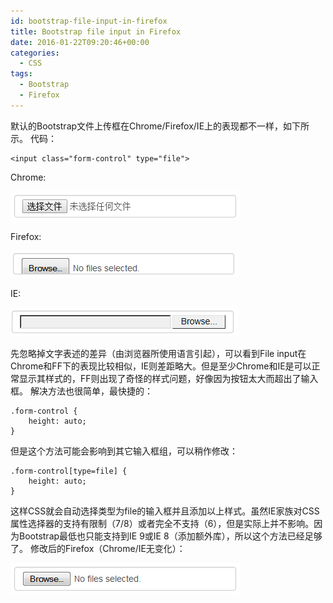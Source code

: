 ```yaml
---
id: bootstrap-file-input-in-firefox
title: Bootstrap file input in Firefox
date: 2016-01-22T09:20:46+00:00
categories:
  - CSS
tags:
  - Bootstrap
  - Firefox
---
```

默认的Bootstrap文件上传框在Chrome/Firefox/IE上的表现都不一样，如下所示。 代码：

```
<input class="form-control" type="file">
```

Chrome:

![](/static/images/20160122090540.png)

Firefox:

![](/static/images/20160122090635.png)

IE:

![](/static/images/20160122090110.png)

先忽略掉文字表述的差异（由浏览器所使用语言引起），可以看到File input在Chrome和FF下的表现比较相似，IE则差距略大。但是至少Chrome和IE是可以正常显示其样式的，FF则出现了奇怪的样式问题，好像因为按钮太大而超出了输入框。 解决方法也很简单，最快捷的：

```
.form-control {
    height: auto;
}
```

但是这个方法可能会影响到其它输入框组，可以稍作修改：

```
.form-control[type=file] {
    height: auto;
}
```

这样CSS就会自动选择类型为file的输入框并且添加以上样式。虽然IE家族对CSS属性选择器的支持有限制（7/8）或者完全不支持（6），但是实际上并不影响。因为Bootstrap最低也只能支持到IE 9或IE 8（添加额外库），所以这个方法已经足够了。 修改后的Firefox（Chrome/IE无变化）：

![](/static/images/20160122092621.png)
